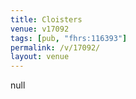 ```yaml
---
title: Cloisters
venue: v17092
tags: [pub, "fhrs:116393"]
permalink: /v/17092/
layout: venue
---
```

null